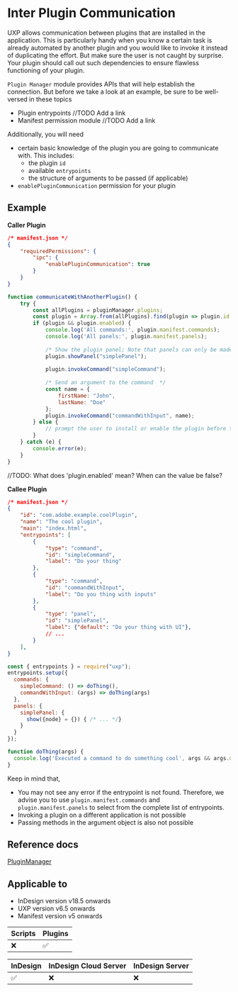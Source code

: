 # Inter Plugin Communication

UXP allows communication between plugins that are installed in the application. This is particularly handy when you know a certain task is already automated by another plugin and you would like to invoke it instead of duplicating the effort. But make sure the user is not caught by surprise. Your plugin should call out such dependencies to ensure flawless functioning of your plugin.

`Plugin Manager` module provides APIs that will help establish the connection. But before we take a look at an example, be sure to be well-versed in these topics
- Plugin entrypoints //TODO Add a link
- Manifest permission module //TODO Add a link

Additionally, you will need
- certain basic knowledge of the plugin you are going to communicate with. This includes:
    - the plugin `id`
    - available `entrypoints`
    - the structure of arguments to be passed (if applicable)
- `enablePluginCommunication` permission for your plugin


## Example 

**Caller Plugin**
```json
/* manifest.json */ 
{
    "requiredPermissions": {
        "ipc": {
            "enablePluginCommunication": true
        }
    }
}
```
```js
function communicateWithAnotherPlugin() {
    try {
        const allPlugins = pluginManager.plugins;
        const plugin = Array.from(allPlugins).find(plugin => plugin.id === "com.adobe.example.coolPlugin");
        if (plugin && plugin.enabled) {
            console.log('All commands:', plugin.manifest.commands);
            console.log('All panels:', plugin.manifest.panels);
    
            /* Show the plugin panel; Note that panels can only be made visible -- you can't ask to hide the panel */
            plugin.showPanel("simplePanel");
    
            plugin.invokeCommand("simpleCommand");
            
            /* Send an argument to the command  */
            const name = {
                firstName: "John",
                lastName: "Doe"
            };
            plugin.invokeCommand("commandWithInput", name);
        } else {
            // prompt the user to install or enable the plugin before trying again
        }
    } catch (e) {
        console.error(e);
    }
} 
```
//TODO: What does 'plugin.enabled' mean? When can the value be false?

**Callee Plugin**
```json
/* manifest.json */
{
    "id": "com.adobe.example.coolPlugin",
    "name": "The cool plugin",
    "main": "index.html",
    "entrypoints": [
        {
            "type": "command",
            "id": "simpleCommand",
            "label": "Do your thing"
        },
        {
            "type": "command",
            "id": "commandWithInput",
            "label": "Do you thing with inputs"
        },
        {
            "type": "panel",
            "id": "simplePanel",
            "label": {"default": "Do your thing with UI"},
            // ...
        }
    ],
}
```
```js
const { entrypoints } = require("uxp");
entrypoints.setup({
  commands: {
    simpleCommand: () => doThing(),
    commandWithInput: (args) => doThing(args)
  },
  panels: {
    simplePanel: {
      show({node} = {}) { /* ... */}
    }
  }
});

function doThing(args) {
  console.log('Executed a command to do something cool', args && args.data[0]);
}
```

Keep in mind that,
- You may not see any error if the entrypoint is not found. Therefore, we advise you to use `plugin.manifest.commands` and `plugin.manifest.panels` to select from the complete list of entrypoints.
- Invoking a plugin on a different application is not possible
- Passing methods in the argument object is also not possible


## Reference docs
[PluginManager](/indesign/uxp/reference/uxp-api/reference-js/Modules/uxp/Plugin%20Manager/PluginManager/)

## Applicable to
- InDesign version v18.5 onwards
- UXP version v6.5 onwards
- Manifest version v5 onwards

| Scripts | Plugins |
| ------- | ------- |
| ❌      | ✅       |


| InDesign | InDesign Cloud Server | InDesign Server |
| -------- | --------------------- | --------------- |
| ✅       | ❌                      | ❌             |
